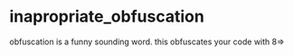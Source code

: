 # inapropriate_obfuscation
obfuscation is a funny sounding word. this obfuscates your code with 8=>
